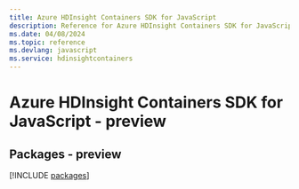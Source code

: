 ```yaml
---
title: Azure HDInsight Containers SDK for JavaScript
description: Reference for Azure HDInsight Containers SDK for JavaScript
ms.date: 04/08/2024
ms.topic: reference
ms.devlang: javascript
ms.service: hdinsightcontainers
---
```

# Azure HDInsight Containers SDK for JavaScript - preview
## Packages - preview
[!INCLUDE [packages](hdinsight-containers-index.md)]